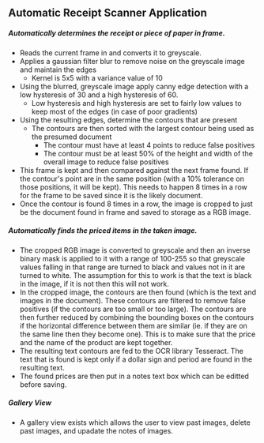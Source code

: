 ## Automatic Receipt Scanner Application

##### Automatically determines the receipt or piece of paper in frame.
- Reads the current frame in and converts it to greyscale.
- Applies a gaussian filter blur to remove noise on the greyscale image and maintain the edges
    - Kernel is 5x5 with a variance value of 10
- Using the blurred, greyscale image apply canny edge detection with a low hysteresis of 30 and a high hysteresis of 60.
	- Low hysteresis and high hysteresis are set to fairly low values to keep most of the edges (in case of poor gradients)
- Using the resulting edges, determine the contours that are present
	- The contours are then sorted with the largest contour being used as the presumed document
		- The contour must have at least 4 points to reduce false positives
		- The contour must be at least 50% of the height and width of the overall image to reduce false positives
- This frame is kept and then compared against the next frame found. If the contour's point are in the same position (with a 10% tolerance on those positions, it will be kept). This needs to happen 8 times in a row for the frame to be saved since it is the likely document.
- Once the contour is found 8 times in a row, the image is cropped to just be the document found in frame and saved to storage as a RGB image.

##### Automatically finds the priced items in the taken image.
- The cropped RGB image is converted to greyscale and then an inverse binary mask is applied to it with a range of 100-255 so that greyscale values falling in that range are turned to black and values not in it are turned to white. The assumption for this to work is that the text is black in the image, if it is not then this will not work.
- In the cropped image, the contours are then found (which is the text and images in the document). These contours are filtered to remove false positives (if the contours are too small or too large). The contours are then further reduced by combining the bounding boxes on the contours if the horizontal difference between them are similar (ie. if they are on the same line then they become one). This is to make sure that the price and the name of the product are kept together.
- The resulting text contours are fed to the OCR library Tesseract. The text that is found is kept only if a dollar sign and period are found in the resulting text.
- The found prices are then put in a notes text box which can be editted before saving.

##### Gallery View
- A gallery view exists which allows the user to view past images, delete past images, and upadate the notes of images.
